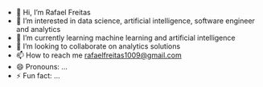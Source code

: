 - 👋 Hi, I’m Rafael Freitas
- 👀 I’m interested in data science, artificial intelligence, software engineer and analytics
- 🌱 I’m currently learning machine learning and artificial intelligence
- 💞️ I’m looking to collaborate on analytics solutions
- 📫 How to reach me rafaelfreitas1009@gmail.com
- 😄 Pronouns: ...
- ⚡ Fun fact: ...

<!---
RafaelFreitas1009/RafaelFreitas1009 is a ✨ special ✨ repository because its `README.md` (this file) appears on your GitHub profile.
You can click the Preview link to take a look at your changes.
--->
